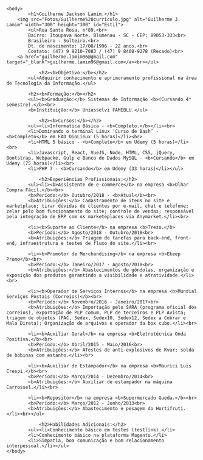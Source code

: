 <html lang="pt-br">
    <head>
        <meta charset="utf-8">
        <meta name="description" content="Currículo Guilherme Jackson Lamim">
        <title>Guilherme Jackson Lamim.</title>
        <link type="text/css" rel='stylesheet' href='Estil.css'>
        <style type="text/css">
                #Estil{                    position: absolute;
                    left: 60%;
                    top: 20%;
                    margin.left: -110px;
                    margin.top: -40px;}
        </style>
    </head>
    
    <body>
            <h1>Guilherme Jackson Lamim.</h1>
        <img src="Fotos/Guilherme%20curriculo.jpg" alt="Guilherme J. Lamim" width="300" height="300" id="Estil">
            <ul>Rua Santa Rosa, n°89.<br> 
            Bairro: Itoupava Norte. Blumenau - SC - CEP: 89053-333<br>
            Brasileiro - Solteiro.<br>
            Dt. de nascimento: 17/08/1996 - 22 anos.<br>
            Contato: (47) 9 9210-7083 / (47) 9 8408-9278 (Recado)<br>
        <a href="guilherme.lamim96@gmail.com" target="_blank">guilherme.lamim96@gmail.com</a><br></ul>

                <h2><b>Objetivo:</b></h2>
            <ul>Adquirir conhecimento e aprimoramento profissional na área de Tecnologia da Informação.</ul>

            <h2><b>Formação:</b></h2>
            <ul><b>Graduação:</b> Sistemas de Informação <b>(Cursando 4° semestre).</b><br>
            <b>Instituição:</b> Uniasselvi FAMEBLU.</ul>
        
                <h2><b>Cursos:</b></h2>
            <ul><li>Informatica Básica - <b>Completo.</b></li><br>
            <li>Dominando o terminal Linux ‘Curso de Bash’ - <b>Completo</b> em EAD DioLinux (5 horas)</li><br>
            <li>HTML 5 básico - <b>Completo</b> em Udemy (5 horas)</li><br>
            <li>Javascript, React, VueJS, Node, HTML, CSS, jQuery, Bootstrap, Webpacke, Gulp e Banco de Dados MySQL - <b>Cursando</b> em Udemy (75 horas)</li><br>
            <li>PHP 7 - <b>Cursando</b> em Udemy (33 horas)</li></ul>
        
                <h2>Experiências Profissionais:</h2>
            <ul><li><b>Assistente de e-commerce</b> na empresa <b>Olhar Compra Fácil.</b><br>
            <b>Período:</b> Outubro/2018 - <b>Atual</b><br>
            <b>Atribuições:</b> Cadastramento de itens no site e marketplace; tirar dúvidas de clientes por e-mail, chat e telefone; zelar pelo bom funcionamento do site; controle de vendas; responsável pela integração de ERP com os marketeplaces via Anymarket.</li><br>
                
            <li><b>Suporte ao Cliente</b> na empresa <b>Trezo.</b>
            <b>Período:</b> Agosto/2018 - Outubro/2018<br>
            <b>Atribuições:</b> Triagem de tarefas para back-end, front-end, infraestrutura e testes de fluxo do site.</li><br>
            
            <li><b>Promotor de Merchandising</b> na empresa <b>Ekeep Promo</b><br>
            <b>Período:</b> Janeiro/2017 - Agosto/2018<br>
            <b>Atribuições:</b> Abastecimentos de gôndolas, organização e exposição dos produtos garantindo a visibilidade e atratividade.</li><br>
            
            <li><b>Operador de Serviços Internos</b> na empresa <b>Mundial Serviços Postais (Correios)</b><br>
            <b>Período:</b> Novembro/2016 - Janeiro/2017<br>
            <b>Atribuições:</b> Importação pelo SARA (programa oficial dos correios), exportação de PLP comum, PLP de terceiros e PLP Avista; triagem de objetos (PAC, Sedex, Sedex10, Sedex12, Sedex a Cobrar e Mala Direta); Organização de arquivos e operador da box cubo.</li><br>
            
            <li><b>Auxiliar Geral</b> na empresa <b>Eletrotécnica Onda Positiva.</b><br>
            <b>Período:</b> Abril/2015 - Maio/2016<br>
            <b>Atribuições:</b> ATestes de anti-explosivos de Kvar; solda de bobinas com estanho.</li><br>
            
            <li><b>Auxiliar de Estampador</b> na empresa <b>Maurici Luis Crespi.</b><br>
            <b>Período:</b> Março/2014 - Dezembro/2014<br>
            <b>Atribuições:</b> Auxiliar de estampador na máquina Carrossel.</li><br>
            
            <li><b>Repositor</b> na empresa <b>Supermercado Gueda.</b><br>
            <b>Período:</b> Março/2012 - Junho/2013<br>
            <b>Atribuições:</b> Abastecimento e pesagem do Hortifruti.</li><br></ul>
        
                <h2>Habilidades Adicionais:</h2>
            <ul><li>Conhecimento básico em testes (testlink).</li>
            <li>Conhecimento básico na plataforma Magento.</li>
            <li>Simpatia, boa comunicação e bom relacionamento interpessoal.</li></ul>        
    </body>
</html> 
